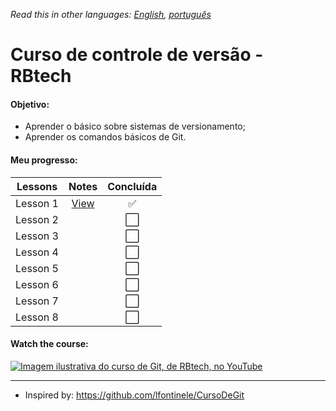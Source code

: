 *Read this in other languages: [English](readme.md), [português](readme.pt.md)*

# Curso de controle de versão - RBtech

#### Objetivo:

* Aprender o básico sobre sistemas de versionamento;
* Aprender os comandos básicos de Git.

#### Meu progresso:

| Lessons  | Notes                       | Concluída            |
|:--------:|:---------------------------:|:--------------------:|
| Lesson 1 | [View](lessons/lesson-1.md) | :white_check_mark:   |
| Lesson 2 |                             | :white_large_square: |
| Lesson 3 |                             | :white_large_square: |
| Lesson 4 |                             | :white_large_square: |
| Lesson 5 |                             | :white_large_square: |
| Lesson 6 |                             | :white_large_square: |
| Lesson 7 |                             | :white_large_square: |
| Lesson 8 |                             | :white_large_square: |

#### Watch the course:

[![Imagem ilustrativa do curso de Git, de RBtech, no YouTube](https://img.youtube.com/vi/-GhA2JPImgU/mqdefault.jpg)](https://www.youtube.com/playlist?list=PLInBAd9OZCzzHBJjLFZzRl6DgUmOeG3H0)

---

* Inspired by: https://github.com/lfontinele/CursoDeGit
